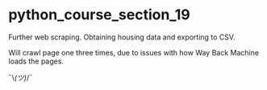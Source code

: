 # python_course_section_19
Further web scraping. Obtaining housing data and exporting to CSV.

Will crawl page one three times, due to issues with how Way Back Machine loads the pages.

¯\\_(ツ)_/¯
